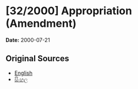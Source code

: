# [32/2000] Appropriation (Amendment)

**Date:** 2000-07-21

## Original Sources

- [English](https://documents.gov.lk/view/acts/2000/7/32-2000_E.pdf)
- [සිංහල](https://documents.gov.lk/view/acts/2000/7/32-2000_S.pdf)
